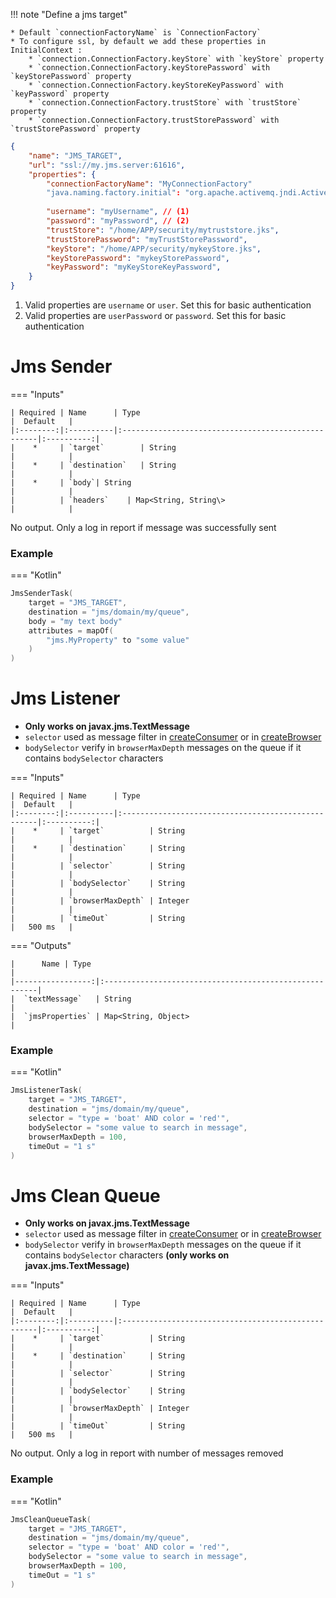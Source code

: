 !!! note "Define a jms target"

    * Default `connectionFactoryName` is `ConnectionFactory`
    * To configure ssl, by default we add these properties in InitialContext : 
        * `connection.ConnectionFactory.keyStore` with `keyStore` property
        * `connection.ConnectionFactory.keyStorePassword` with `keyStorePassword` property
        * `connection.ConnectionFactory.keyStoreKeyPassword` with `keyPassword` property
        * `connection.ConnectionFactory.trustStore` with `trustStore` property
        * `connection.ConnectionFactory.trustStorePassword` with `trustStorePassword` property

```json title="Jms target example"
{
    "name": "JMS_TARGET",
    "url": "ssl://my.jms.server:61616",
    "properties": {
        "connectionFactoryName": "MyConnectionFactory"
        "java.naming.factory.initial": "org.apache.activemq.jndi.ActiveMQInitialContextFactory",
        
        "username": "myUsername", // (1)
        "password": "myPassword", // (2)
        "trustStore": "/home/APP/security/mytruststore.jks",
        "trustStorePassword": "myTrustStorePassword",
        "keyStore": "/home/APP/security/mykeyStore.jks",
        "keyStorePassword": "mykeyStorePassword",
        "keyPassword": "myKeyStoreKeyPassword",
    }
}
```

1. Valid properties are `username` or `user`. Set this for basic authentication
2. Valid properties are `userPassword` or `password`. Set this for basic authentication

# Jms Sender

=== "Inputs"

    | Required | Name      | Type                                               |  Default   |
    |:--------:|:----------|:---------------------------------------------------|:----------:|
    |    *     | `target`        | String                                       |            |
    |    *     | `destination`   | String                                       |            |
    |    *     | `body`| String                                                 |            |
    |          | `headers`    | Map<String, String\>                            |            |

No output. Only a log in report if message was successfully sent


### Example

=== "Kotlin"
``` kotlin
JmsSenderTask(
    target = "JMS_TARGET",
    destination = "jms/domain/my/queue",
    body = "my text body"
    attributes = mapOf(
        "jms.MyProperty" to "some value"
    )
)
```

# Jms Listener

*  **Only works on javax.jms.TextMessage**
* `selector` used as message filter in [createConsumer](https://docs.oracle.com/javaee/7/api/javax/jms/Session.html#createConsumer-javax.jms.Destination-java.lang.String-) or in [createBrowser](https://docs.oracle.com/javaee/7/api/javax/jms/Session.html#createBrowser-javax.jms.Queue-java.lang.String-)
* `bodySelector` verify in `browserMaxDepth` messages on the queue if it contains `bodySelector` characters

=== "Inputs"

    | Required | Name      | Type                                               |  Default   |
    |:--------:|:----------|:---------------------------------------------------|:----------:|
    |    *     | `target`          | String                                     |            |
    |    *     | `destination`     | String                                     |            |
    |          | `selector`        | String                                     |            |
    |          | `bodySelector`    | String                                     |            |
    |          | `browserMaxDepth` | Integer                                    |            |
    |          | `timeOut`         | String                                     |   500 ms   |

=== "Outputs"

    |      Name | Type                                                          |
    |-----------------:|:-------------------------------------------------------|
    |  `textMessage`   | String                                                 |
    |  `jmsProperties` | Map<String, Object>                                    |

### Example

=== "Kotlin"
``` kotlin
JmsListenerTask(
    target = "JMS_TARGET",
    destination = "jms/domain/my/queue",
    selector = "type = 'boat' AND color = 'red'",
    bodySelector = "some value to search in message",
    browserMaxDepth = 100,
    timeOut = "1 s"
)
```

# Jms Clean Queue

*  **Only works on javax.jms.TextMessage**
* `selector` used as message filter in [createConsumer](https://docs.oracle.com/javaee/7/api/javax/jms/Session.html#createConsumer-javax.jms.Destination-java.lang.String-) or in [createBrowser](https://docs.oracle.com/javaee/7/api/javax/jms/Session.html#createBrowser-javax.jms.Queue-java.lang.String-)
* `bodySelector` verify in `browserMaxDepth` messages on the queue if it contains `bodySelector` characters **(only works on javax.jms.TextMessage)**

=== "Inputs"

    | Required | Name      | Type                                               |  Default   |
    |:--------:|:----------|:---------------------------------------------------|:----------:|
    |    *     | `target`          | String                                     |            |
    |    *     | `destination`     | String                                     |            |
    |          | `selector`        | String                                     |            |
    |          | `bodySelector`    | String                                     |            |
    |          | `browserMaxDepth` | Integer                                    |            |
    |          | `timeOut`         | String                                     |   500 ms   |

No output. Only a log in report with number of messages removed

### Example

=== "Kotlin"
``` kotlin
JmsCleanQueueTask(
    target = "JMS_TARGET",
    destination = "jms/domain/my/queue",
    selector = "type = 'boat' AND color = 'red'",
    bodySelector = "some value to search in message",
    browserMaxDepth = 100,
    timeOut = "1 s"
)
```

